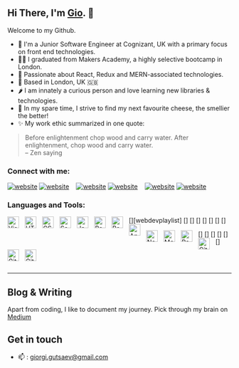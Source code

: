 ## Hi There, I'm [Gio](https://www.giogutsaevi.com/). 👋
Welcome to my Github. 

- 🔭 I'm a Junior Software Engineer at Cognizant, UK with a primary focus on front end technologies. 
- 👨‍🎓 I graduated from Makers Academy, a highly selective bootcamp in London. 
- 💖 Passionate about React, Redux and MERN-associated technologies. 
- 📍 Based in London, UK 🇬🇧
- 🌶 I am innately a curious person and love learning new libraries & technologies.
- 👀 In my spare time, I strive to find my next favourite cheese, the smellier the better! 
- ✨ My work ethic summarized in one quote: 
> Before enlightenment chop wood and carry water. After enlightenment, chop wood and carry water.\
> – Zen saying

### Connect with me:

[![website](./img/globe-light.svg)](https://www.giogutsaevi.com#gh-light-mode-only)
[![website](./img/globe-dark.svg)](https://www.giogutsaevi.com#gh-dark-mode-only)
&nbsp;&nbsp;
[![website](./img/twitter-light.svg)](https://twitter.com/kimch1King#gh-light-mode-only)
[![website](./img/twitter-dark.svg)](https://twitter.com/kimch1King#gh-dark-mode-only)
&nbsp;&nbsp;
[![website](./img/linkedin-light.svg)](https://www.linkedin.com/in/giorgigutsaev#gh-light-mode-only)
[![website](./img/linkedin-dark.svg)](https://www.linkedin.com/in/giorgigutsaev/#gh-dark-mode-only)
&nbsp;&nbsp;

### Languages and Tools:

[<img align="left" alt="Visual Studio Code" width="26px" src="https://cdn.jsdelivr.net/gh/devicons/devicon/icons/vscode/vscode-original.svg" style="padding-right:10px;" />][webdevplaylist]
[<img align="left" alt="HTML5" width="26px" src="https://cdn.jsdelivr.net/gh/devicons/devicon/icons/html5/html5-original.svg" style="padding-right:10px;" />]
[<img align="left" alt="CSS3" width="26px" src="https://cdn.jsdelivr.net/gh/devicons/devicon/icons/css3/css3-original.svg" style="padding-right:10px;" />]
[<img align="left" alt="Sass" width="26px" src="https://cdn.jsdelivr.net/gh/devicons/devicon/icons/sass/sass-original.svg" style="padding-right:10px;" />]
[<img align="left" alt="JavaScript" width="26px" src="https://cdn.jsdelivr.net/gh/devicons/devicon/icons/javascript/javascript-original.svg" style="padding-right:10px;" />]
[<img align="left" alt="React" width="26px" src="https://cdn.jsdelivr.net/gh/devicons/devicon/icons/react/react-original.svg" style="padding-right:10px;" />]
[<img align="left" alt="Redux" width="26px" src="https://cdn.jsdelivr.net/gh/devicons/devicon/icons/redux/redux-original.svg" style="padding-right:10px;" />]
[<img align="left" alt="Angular" width="26px" src="https://cdn.jsdelivr.net/gh/devicons/devicon/icons/angular/angular-original.svg" style="padding-right:10px;" />]

[<img align="left" alt="Node.js" width="26px" src="https://cdn.jsdelivr.net/gh/devicons/devicon/icons/nodejs/nodejs-original.svg" style="padding-right:10px;" />]
[<img align="left" alt="MongoDB" width="26px" src="https://cdn.jsdelivr.net/gh/devicons/devicon/icons/mongodb/mongodb-original.svg" style="padding-right:10px;" />]
[<img align="left" alt="PostgreSQL" width="26px" src="https://cdn.jsdelivr.net/gh/devicons/devicon/icons/postgresql/postgresql-original.svg" style="padding-right:10px;" />]
[<img align="left" alt="Git" width="26px" src="https://cdn.jsdelivr.net/gh/devicons/devicon/icons/git/git-original.svg" style="padding-right:10px;" />]
[<img align="left" alt="GitHub" width="26px" src="https://user-images.githubusercontent.com/3369400/139447912-e0f43f33-6d9f-45f8-be46-2df5bbc91289.png" style="padding-right:10px;" />]
[<img align="left" alt="GitHub" width="26px" src="https://user-images.githubusercontent.com/3369400/139448065-39a229ba-4b06-434b-bc67-616e2ed80c8f.png" style="padding-right:10px;" />]

<br />
<br />

---

## Blog & Writing
Apart from coding, I like to document my journey. Pick through my brain on [Medium](https://medium.com/@giorgi.gutsaev)

## Get in touch
* 📫 : giorgi.gutsaev@gmail.com 
     
<!---
giorgigutsaevi/giorgigutsaevi is a ✨ special ✨ repository because its `README.md` (this file) appears on your GitHub profile.
You can click the Preview link to take a look at your changes.
--->
